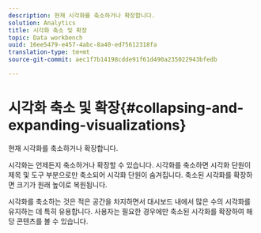 ```yaml
---
description: 현재 시각화를 축소하거나 확장합니다.
solution: Analytics
title: 시각화 축소 및 확장
topic: Data workbench
uuid: 16ee5479-e457-4abc-8a40-ed75612318fa
translation-type: tm+mt
source-git-commit: aec1f7b14198cdde91f61d490a235022943bfedb

---
```



# 시각화 축소 및 확장{#collapsing-and-expanding-visualizations}

현재 시각화를 축소하거나 확장합니다.

시각화는 언제든지 축소하거나 확장할 수 있습니다. 시각화를 축소하면 시각화 단원이 제목 및 도구 부분으로만 축소되어 시각화 단원이 숨겨집니다. 축소된 시각화를 확장하면 크기가 원래 높이로 복원됩니다.

시각화를 축소하는 것은 적은 공간을 차지하면서 대시보드 내에서 많은 수의 시각화를 유지하는 데 특히 유용합니다. 사용자는 필요한 경우에만 축소된 시각화를 확장하여 해당 콘텐츠를 볼 수 있습니다.
